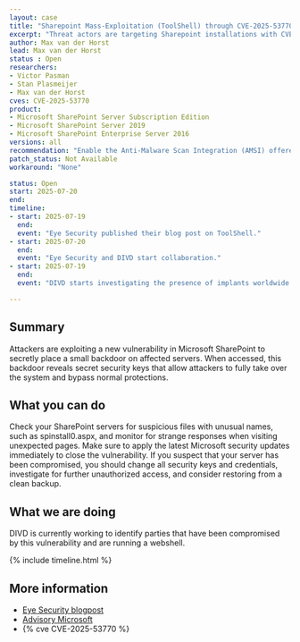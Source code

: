 ```yaml
---
layout: case
title: "Sharepoint Mass-Exploitation (ToolShell) through CVE-2025-53770"
excerpt: "Threat actors are targeting Sharepoint installations with CVE-2025-53770. Immediate action is required."
author: Max van der Horst
lead: Max van der Horst
status : Open
researchers:
- Victor Pasman
- Stan Plasmeijer
- Max van der Horst
cves: CVE-2025-53770
product:
- Microsoft SharePoint Server Subscription Edition
- Microsoft SharePoint Server 2019
- Microsoft SharePoint Enterprise Server 2016
versions: all
recommendation: "Enable the Anti-Malware Scan Integration (AMSI) offered by Microsoft or take your Sharepoint installation off the internet.""
patch_status: Not Available
workaround: "None"

status: Open
start: 2025-07-20
end:
timeline:
- start: 2025-07-19
  end:
  event: "Eye Security published their blog post on ToolShell."
- start: 2025-07-20
  end:
  event: "Eye Security and DIVD start collaboration."
- start: 2025-07-19
  end:
  event: "DIVD starts investigating the presence of implants worldwide."

---
```

## Summary

Attackers are exploiting a new vulnerability in Microsoft SharePoint to secretly place a small backdoor on affected servers. When accessed, this backdoor reveals secret security keys that allow attackers to fully take over the system and bypass normal protections.

## What you can do

Check your SharePoint servers for suspicious files with unusual names, such as spinstall0.aspx, and monitor for strange responses when visiting unexpected pages. Make sure to apply the latest Microsoft security updates immediately to close the vulnerability. If you suspect that your server has been compromised, you should change all security keys and credentials, investigate for further unauthorized access, and consider restoring from a clean backup.

## What we are doing

DIVD is currently working to identify parties that have been compromised by this vulnerability and are running a webshell.

{% include timeline.html %}

## More information

* [Eye Security blogpost](https://research.eye.security/sharepoint-under-siege/)
* [Advisory Microsoft](https://msrc.microsoft.com/update-guide/vulnerability/CVE-2025-53770)
* {% cve CVE-2025-53770 %}
